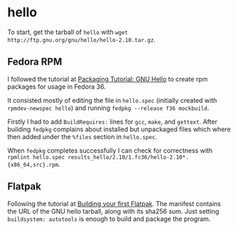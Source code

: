 # hello

To start, get the tarball of `hello` with `wget http://ftp.gnu.org/gnu/hello/hello-2.10.tar.gz`.

## Fedora RPM

I followed the tutorial at [Packaging Tutorial: GNU Hello](https://docs.fedoraproject.org/en-US/package-maintainers/Packaging_Tutorial_GNU_Hello/) to create rpm packages for usage in Fedora 36.

It consisted mostly of editing the file in `hello.spec` (initially created with `rpmdev-newspec hello`) and running `fedpkg --release f36 mockbuild`.

Firstly I had to add `BuildRequires:` lines for `gcc`, `make`, and `gettext`. After building `fedpkg` complains about installed but unpackaged files which where then added under the `%files` section in `hello.spec`.

When `fedpkg` completes successfully  I can check for correctness with `rpmlint hello.spec results_hello/2.10/1.fc36/hello-2.10*.{x86_64,src}.rpm`.

## Flatpak

Following the tutorial at [Building your first Flatpak](https://docs.flatpak.org/en/latest/first-build.html).
The manifest contains the URL of the GNU hello tarball, along with its sha256 sum.
Just setting `buildsystem: autotools` is enough to build and package the program.
